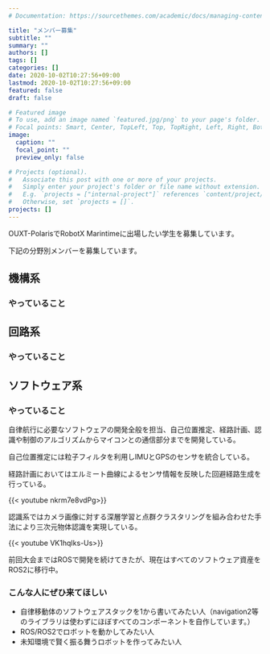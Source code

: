```yaml
---
# Documentation: https://sourcethemes.com/academic/docs/managing-content/

title: "メンバー募集"
subtitle: ""
summary: ""
authors: []
tags: []
categories: []
date: 2020-10-02T10:27:56+09:00
lastmod: 2020-10-02T10:27:56+09:00
featured: false
draft: false

# Featured image
# To use, add an image named `featured.jpg/png` to your page's folder.
# Focal points: Smart, Center, TopLeft, Top, TopRight, Left, Right, BottomLeft, Bottom, BottomRight.
image:
  caption: ""
  focal_point: ""
  preview_only: false

# Projects (optional).
#   Associate this post with one or more of your projects.
#   Simply enter your project's folder or file name without extension.
#   E.g. `projects = ["internal-project"]` references `content/project/deep-learning/index.md`.
#   Otherwise, set `projects = []`.
projects: []
---
```


OUXT-PolarisでRobotX Marintimeに出場したい学生を募集しています。

下記の分野別メンバーを募集しています。

## 機構系

### やっていること

## 回路系

### やっていること

## ソフトウェア系

### やっていること

自律航行に必要なソフトウェアの開発全般を担当、自己位置推定、経路計画、認識や制御のアルゴリズムからマイコンとの通信部分までを開発している。

自己位置推定には粒子フィルタを利用しIMUとGPSのセンサを統合している。

経路計画においてはエルミート曲線によるセンサ情報を反映した回避経路生成を行っている。

{{< youtube nkrm7e8vdPg>}}

認識系ではカメラ画像に対する深層学習と点群クラスタリングを組み合わせた手法により三次元物体認識を実現している。

{{< youtube VK1hqIks-Us>}}

前回大会まではROSで開発を続けてきたが、現在はすべてのソフトウェア資産をROS2に移行中。

### こんな人にぜひ来てほしい

- 自律移動体のソフトウェアスタックを1から書いてみたい人（navigation2等のライブラリは使わずにほぼすべてのコンポーネントを自作しています。）
- ROS/ROS2でロボットを動かしてみたい人
- 未知環境で賢く振る舞うロボットを作ってみたい人
